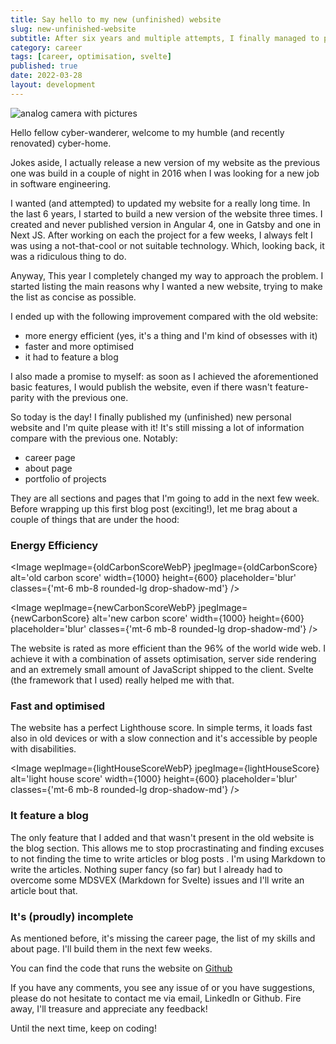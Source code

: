 ```yaml
---
title: Say hello to my new (unfinished) website
slug: new-unfinished-website
subtitle: After six years and multiple attempts, I finally managed to put a new website together
category: career
tags: [career, optimisation, svelte]
published: true
date: 2022-03-28
layout: development
---
```


<script>
  import Image from '$lib/components/Image.svelte';
  import mainImage from '$lib/assets/images/blog/home-page.png?w=1000&h=600';
  import mainImageWebP from '$lib/assets/images/blog/home-page.png?w=1000&h=600&format=webp&srcset';
  import mainImageSrcset from '$lib/assets/images/blog/home-page.png?w=1000&h=600&srcset';
  import oldCarbonScore from '$lib/assets/images/blog/old-website-carbon.png?w=1000&h=600';
  import oldCarbonScoreWebP from '$lib/assets/images/blog/old-website-carbon.png?w=1000&h=600&format=webp&srcset';
  import oldCarbonScoreSrcset from '$lib/assets/images/blog/old-website-carbon.png?w=1000&h=600&srcset';
  import newCarbonScore from '$lib/assets/images/blog/new-website-carbon.png?w=1000&h=600';
  import newCarbonScoreWebP from '$lib/assets/images/blog/new-website-carbon.png?w=1000&h=600&format=webp&srcset';
  import newCarbonScoreSrcset from '$lib/assets/images/blog/new-website-carbon.png?w=1000&h=600&srcset';
  import lightHouseScore from '$lib/assets/images/blog/lighthouse-score.png?w=1000&h=600';
  import lightHouseScoreWebP from '$lib/assets/images/blog/lighthouse-score.png?w=1000&h=600&format=webp&srcset';
  import lightHouseScoreSrcset from '$lib/assets/images/blog/lighthouse-score.png?w=1000&h=600&srcset';
</script>

<Image
  wepImage={mainImageWebP}
  jpegImage={mainImage}
  alt='analog camera with pictures'
  width={1000}
  height={600}
  placeholder='blur'
  classes='mt-6 mb-8 rounded-lg drop-shadow-md'
  loading='eager'
  feedImage=true
/>

Hello fellow cyber-wanderer, welcome to my humble (and recently renovated) cyber-home.

Jokes aside, I actually release a new version of my website as the previous one was build in a couple of night in 2016 when I was looking for a new job in software engineering.

I wanted (and attempted) to updated my website for a really long time. In the last 6 years, I started to build a new version of the website three times. I created and never published version in Angular 4, one in Gatsby and one in Next JS. After working on each the project for a few weeks, I always felt I was using a not-that-cool or not suitable technology. Which, looking back, it was a ridiculous thing to do.

Anyway, This year I completely changed my way to approach the problem. I started listing the main reasons why I wanted a new website, trying to make the list as concise as possible.

I ended up with the following improvement compared with the old website:

- more energy efficient (yes, it's a thing and I'm kind of obsesses with it)
- faster and more optimised
- it had to feature a blog

I also made a promise to myself: as soon as I achieved the aforementioned basic features, I would publish the website, even if there wasn't feature-parity with the previous one.

So today is the day! I finally published my (unfinished) new personal website and I'm quite please with it! It's still missing a lot of information compare with the previous one. Notably:

- career page
- about page
- portfolio of projects

They are all sections and pages that I'm going to add in the next few week. Before wrapping up this first blog post (exciting!), let me brag about a couple of things that are under the hood:

### Energy Efficiency

<Image
wepImage={oldCarbonScoreWebP}
jpegImage={oldCarbonScore}
alt='old carbon score'
width={1000}
height={600}
placeholder='blur'
classes={'mt-6 mb-8 rounded-lg drop-shadow-md'}
/>

<Image
wepImage={newCarbonScoreWebP}
jpegImage={newCarbonScore}
alt='new carbon score'
width={1000}
height={600}
placeholder='blur'
classes={'mt-6 mb-8 rounded-lg drop-shadow-md'}
/>

The website is rated as more efficient than the 96% of the world wide web. I achieve it with a combination of assets optimisation, server side rendering and an extremely small amount of JavaScript shipped to the client. Svelte (the framework that I used) really helped me with that.

### Fast and optimised

The website has a perfect Lighthouse score. In simple terms, it loads fast also in old devices or with a slow connection and it's accessible by people with disabilities.

<Image
wepImage={lightHouseScoreWebP}
jpegImage={lightHouseScore}
alt='light house score'
width={1000}
height={600}
placeholder='blur'
classes={'mt-6 mb-8 rounded-lg drop-shadow-md'}
/>

### It feature a blog

The only feature that I added and that wasn't present in the old website is the blog section. This allows me to stop procrastinating and finding excuses to not finding the time to write articles or blog posts
.
I'm using Markdown to write the articles. Nothing super fancy (so far) but I already had to overcome some MDSVEX (Markdown for Svelte) issues and I'll write an article bout that.

### It's (proudly) incomplete

As mentioned before, it's missing the career page, the list of my skills and about page. I'll build them in the next few weeks.

You can find the code that runs the website on <a href="https://github.com/ruralant/personal-website" target="_blank" rel="noreferrer">Github</a>

If you have any comments, you see any issue of or you have suggestions, please do not hesitate to contact me via email, LinkedIn or Github. Fire away, I'll treasure and appreciate any feedback!

Until the next time, keep on coding!
